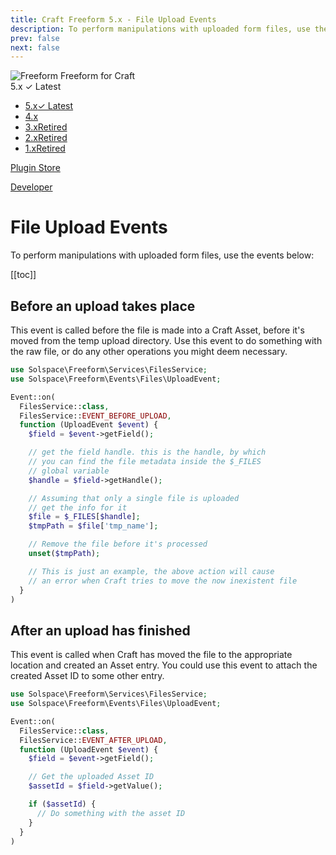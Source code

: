 ```yaml
---
title: Craft Freeform 5.x - File Upload Events
description: To perform manipulations with uploaded form files, use the events here.
prev: false
next: false
---
```


<meta property="og:image" content="https://docs.solspace.com/extras/social/craft/freeform/freeform.png" />

<div id="pr-heading">
    <img src="https://docs.solspace.com/extras/icons/products/freeform-icon.png" alt="Freeform" class="pr-image">
    <span class="pr-name">Freeform</span>
    <span class="pr-category">for Craft</span>
    <div class="pr-v-wrapper">
        <div class="pr-v">
            <span class="pr-v-v">5.x</span>
            <span class="pr-v-type pr-latest">✓ Latest</span>
            <span class="pr-v-arrow arrow down"></span>
        </div>
        <ul class="pr-v-list">
            <li><a href="/craft/freeform/v5/">5.x<span class="pr-v-type pr-latest">✓ Latest</span></a></li>
            <li><a href="/craft/freeform/v4/">4.x</a></li>
            <li><a href="/craft/freeform/v3/">3.x<span class="pr-v-type pr-retired">Retired</span></a></li>
            <li><a href="/craft/freeform/v2/">2.x<span class="pr-v-type pr-retired">Retired</span></a></li>
            <li><a href="/craft/freeform/v1/">1.x<span class="pr-v-type pr-retired">Retired</span></a></li>
        </ul>
    </div>
    <div class="pr-buy">
        <a href="https://plugins.craftcms.com/freeform" class="button button-blue"><span class="external-url">Plugin Store</span></a>
    </div>
</div>

<span class="page-section"><a href="/craft/freeform/v5/developer/">Developer</a></span>

# File Upload Events

To perform manipulations with uploaded form files, use the events below:


[[toc]]


## Before an upload takes place

This event is called before the file is made into a Craft Asset, before it's moved from the temp upload directory. Use this event to do something with the raw file, or do any other operations you might deem necessary.

```php
use Solspace\Freeform\Services\FilesService;
use Solspace\Freeform\Events\Files\UploadEvent;

Event::on(
  FilesService::class,
  FilesService::EVENT_BEFORE_UPLOAD,
  function (UploadEvent $event) {
    $field = $event->getField();

    // get the field handle. this is the handle, by which
    // you can find the file metadata inside the $_FILES
    // global variable
    $handle = $field->getHandle();

    // Assuming that only a single file is uploaded
    // get the info for it
    $file = $_FILES[$handle];
    $tmpPath = $file['tmp_name'];

    // Remove the file before it's processed
    unset($tmpPath);

    // This is just an example, the above action will cause
    // an error when Craft tries to move the now inexistent file
  }
)
```


## After an upload has finished

This event is called when Craft has moved the file to the appropriate location and created an Asset entry. You could use this event to attach the created Asset ID to some other entry.

```php
use Solspace\Freeform\Services\FilesService;
use Solspace\Freeform\Events\Files\UploadEvent;

Event::on(
  FilesService::class,
  FilesService::EVENT_AFTER_UPLOAD,
  function (UploadEvent $event) {
    $field = $event->getField();

    // Get the uploaded Asset ID
    $assetId = $field->getValue();

    if ($assetId) {
      // Do something with the asset ID
    }
  }
)
```